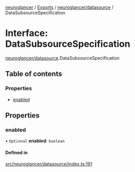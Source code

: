 [neuroglancer](../README.md) / [Exports](../modules.md) / [neuroglancer/datasource](../modules/neuroglancer_datasource.md) / DataSubsourceSpecification

# Interface: DataSubsourceSpecification

[neuroglancer/datasource](../modules/neuroglancer_datasource.md).DataSubsourceSpecification

## Table of contents

### Properties

- [enabled](neuroglancer_datasource.DataSubsourceSpecification.md#enabled)

## Properties

### enabled

• `Optional` **enabled**: `boolean`

#### Defined in

[src/neuroglancer/datasource/index.ts:191](https://github.com/ActiveBrainAtlas2/neuroglancer/blob/034b457d/src/neuroglancer/datasource/index.ts#L191)
